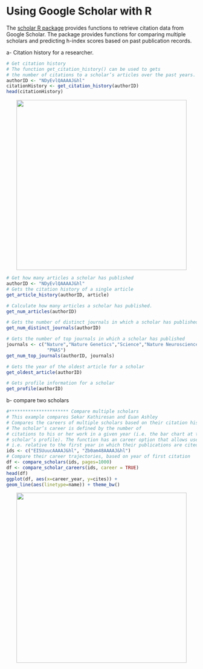 # Using Google Scholar with R

The [scholar R package](https://cran.r-project.org/web/packages/scholar/index.html) provides functions to retrieve citation data from Google Scholar. The package provides functions for comparing multiple scholars and predicting h-index scores based on past publication records.


a- Citation history for a researcher.
```R
# Get citation history
# The function get_citation_history() can be used to gets
# the number of citations to a scholar’s articles over the past years.
authorID <- "NDyEvlQAAAAJ&hl"
citationHistory <- get_citation_history(authorID)
head(citationHistory)
```
<p align="center">
  <img src="https://github.com/serayamaouche/RGoogle/blob/master/AtulJButteHistCitation.png" width="450"/>
</p>

```R
# Get how many articles a scholar has published
authorID <- "NDyEvlQAAAAJ&hl"
# Gets the citation history of a single article
get_article_history(authorID, article)

# Calculate how many articles a scholar has published.
get_num_articles(authorID)

# Gets the number of distinct journals in which a scholar has published
get_num_distinct_journals(authorID)

# Gets the number of top journals in which a scholar has published
journals <- c("Nature","Nature Genetics","Science","Nature Neuroscience",
               "PNAS")
get_num_top_journals(authorID, journals)

# Gets the year of the oldest article for a scholar
get_oldest_article(authorID)

# Gets profile information for a scholar
get_profile(authorID)
```


b- compare two scholars
```R
#********************** Compare multiple scholars
# This example compares Sekar Kathiresan and Euan Ashley
# Compares the careers of multiple scholars based on their citation histories. 
# The scholar’s career is defined by the number of 
# citations to his or her work in a given year (i.e. the bar chart at the top of a
# scholar’s profile). The function has an career option that allows users to compare scholars directly,
# i.e. relative to the first year in which their publications are cited.
ids <- c("EISUuucAAAAJ&hl", "Zb0am48AAAAJ&hl")
# Compare their career trajectories, based on year of first citation 
df <- compare_scholars(ids, pages=1000)
df <- compare_scholar_careers(ids, career = TRUE)
head(df)
ggplot(df, aes(x=career_year, y=cites)) + 
geom_line(aes(linetype=name)) + theme_bw()
```
<p align="center">
  <img src="https://github.com/serayamaouche/RGoogle/blob/master/CompareCS.png" width="450"/>
</p>

